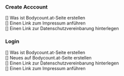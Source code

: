 

<h3>Create Acccount</h3>
[] Was ist Bodycount.at-Seite erstellen <br>
[] Einen Link zum Impressum anführen <br>
[] Einen Link zur Datenschutzvereinbarung hinterlegen

<h3>Login</h3>
[] Was ist Bodycount.at-Seite erstellen <br>
[] Neues auf Bodycount.at-Seite erstellen <br>
[] Einen Link zur Datenschutzvereinbarung hinterlegen <br>
[] Einen Link zum Impressum anführen
